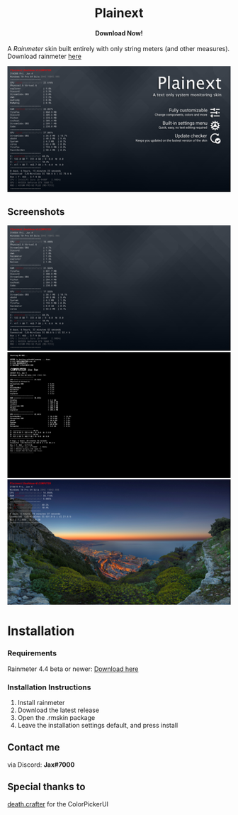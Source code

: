 <h1 align="center">
  Plainext
</h1>

<h4 align="center">Download Now!</h4>

A *Rainmeter* skin built entirely with only string meters (and other measures). Download rainmeter [here](https://www.rainmeter.net/)

<img src="https://github.com/EnhancedJax/Plainext/blob/main/%40Resources/Images/Splash.png"/>

## Screenshots

<img src="https://github.com/EnhancedJax/Plainext/blob/main/%40Resources/Images/P1.png"/>

<img src="https://github.com/EnhancedJax/Plainext/blob/main/%40Resources/Images/P3.png"/>

<img src="https://github.com/EnhancedJax/Plainext/blob/main/%40Resources/Images/P4.png"/>


# Installation
### Requirements
Rainmeter 4.4 beta or newer: [Download here](https://www.rainmeter.net/)

### Installation Instructions
1. Install rainmeter
1. Download the latest release
1. Open the .rmskin package 
1. Leave the installation settings default, and press install
  
## Contact me
via Discord: **Jax#7000**

## Special thanks to
[death.crafter](https://github.com/deathcrafter) for the ColorPickerUI
